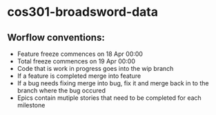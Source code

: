 # cos301-broadsword-data

## Worflow conventions:
- Feature freeze commences on 18 Apr 00:00
- Total freeze commences on 19 Apr 00:00
- Code that is work in progress goes into the wip branch
- If a feature is completed merge into feature
- If a bug needs fixing merge into bug, fix it and merge back in to the branch where the bug occured
- Epics contain mutiple stories that need to be completed for each milestone
